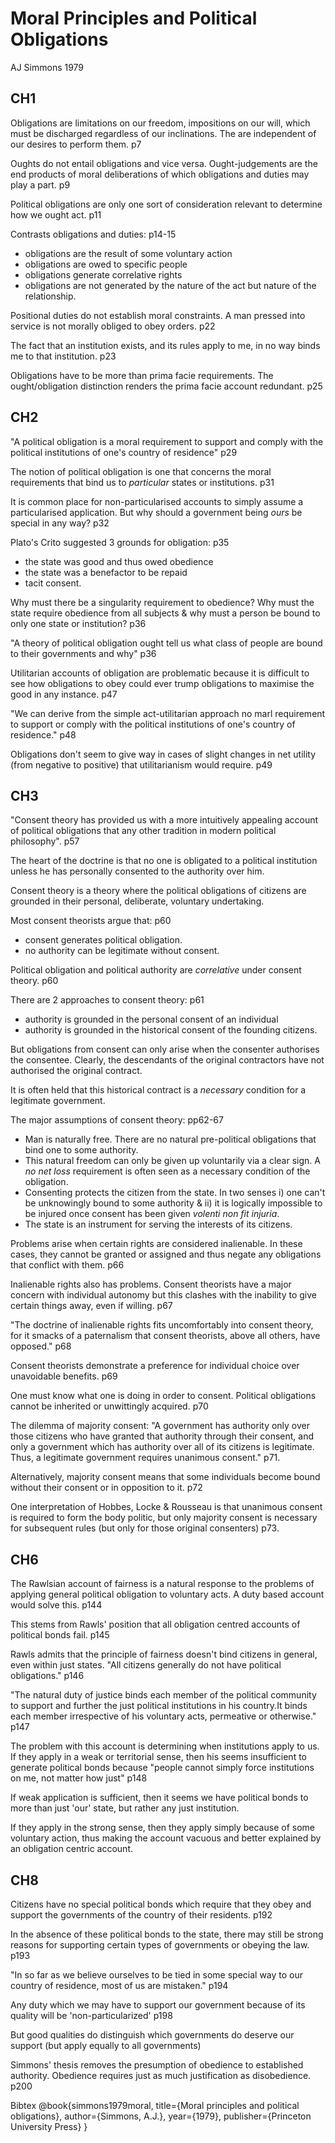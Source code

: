 Moral Principles and Political Obligations
==========================================

AJ Simmons 1979

CH1
---

Obligations are limitations on our freedom, impositions on our will, which must be discharged regardless of our inclinations. The are independent of our desires to perform them. p7

Oughts do not entail obligations and vice versa.  Ought-judgements are the end products of moral deliberations of which obligations and duties may play a part. p9

Political obligations are only one sort of consideration relevant to determine how we ought act. p11

Contrasts obligations and duties: p14-15

- obligations are the result of some voluntary action
- obligations are owed to specific people
- obligations generate correlative rights
- obligations are not generated by the nature of the act but nature of the relationship.

Positional duties do not establish moral constraints. A man pressed into service is not morally obliged to obey orders. p22

The fact that an institution exists, and its rules apply to me, in no way binds me to that institution. p23

Obligations have to be more than prima facie requirements. The ought/obligation distinction renders the prima facie account redundant. p25

CH2
---

"A political obligation is a moral requirement to support and comply with the political institutions of one's country of residence" p29

The notion of political obligation is one that concerns the moral requirements that bind us to *particular* states or institutions. p31

It is common place for non-particularised accounts to simply assume a particularised application.  But why should a government being *ours* be special in any way? p32

Plato's Crito suggested 3 grounds for obligation: p35

- the state was good and thus owed obedience
- the state was a benefactor to be repaid
- tacit consent.

Why must there be a singularity requirement to obedience? Why must the state require obedience from all subjects & why must a person be bound to only one state or institution? p36

"A theory of political obligation ought tell us what class of people are bound to their governments and why" p36

Utilitarian accounts of obligation are problematic because it is difficult to see how obligations to obey could ever trump obligations to maximise the good in any instance. p47

"We can derive from the simple act-utilitarian approach no marl requirement to support or comply with the political institutions of one's country of residence." p48

Obligations don't seem to give way in cases of slight changes in net utility (from negative to positive) that utilitarianism would require. p49

CH3
---

"Consent theory has provided us with a more intuitively appealing account of political obligations that any other tradition in modern political philosophy". p57

The heart of the doctrine is that no one is obligated to a political institution unless he has personally consented to the authority over him.

Consent theory is a theory where the political obligations of citizens are grounded in their personal, deliberate, voluntary undertaking.

Most consent theorists argue that: p60

- consent generates political obligation.
- no authority can be legitimate without consent.

Political obligation and political authority are *correlative* under consent theory. p60

There are 2 approaches to consent theory: p61

- authority is grounded in the personal consent of an individual
- authority is grounded in the historical consent of the founding citizens.

But obligations from consent can only arise when the consenter authorises the consentee.  Clearly, the descendants of the original contractors have not authorised the original contract.

It is often held that this historical contract is a *necessary* condition for a legitimate government.

The major assumptions of consent theory: pp62-67

- Man is naturally free.  There are no natural pre-political obligations that bind one to some authority.
- This natural freedom can only be given up voluntarily via a clear sign.  A *no net loss* requirement is often seen as a necessary condition of the obligation.
- Consenting protects the citizen from the state.  In two senses i) one can't be unknowingly bound to some authority & ii) it is logically impossible to be injured once consent has been given *volenti non fit injuria*.
- The state is an instrument for serving the interests of its citizens.

Problems arise when certain rights are considered inalienable.  In these cases, they cannot be granted or assigned and thus negate any obligations that conflict with them. p66

Inalienable rights also has problems.  Consent theorists have a major concern with individual autonomy but this clashes with the inability to give certain things away, even if willing. p67

"The doctrine of inalienable rights fits uncomfortably into consent theory, for it smacks of a paternalism that consent theorists, above all others, have opposed." p68

Consent theorists demonstrate a preference for individual choice over unavoidable benefits. p69

One must know what one is doing in order to consent. Political obligations cannot be inherited or unwittingly acquired. p70

The dilemma of majority consent:  "A government has authority only over those citizens who have granted that authority through their consent, and only a government which has authority over all of its citizens is legitimate. Thus, a legitimate government requires unanimous consent." p71.

Alternatively, majority consent means that some individuals become bound without their consent or in opposition to it. p72

One interpretation of Hobbes, Locke & Rousseau is that unanimous consent is required to form the body politic, but only majority consent is necessary for subsequent rules (but only for those original consenters) p73.


CH6
---

The Rawlsian account of fairness is a natural response to the problems of applying general political obligation to voluntary acts. A duty based account would solve this. p144

This stems from Rawls' position that all obligation centred accounts of political bonds fail. p145

Rawls admits that the principle of fairness doesn't bind citizens in general, even within just states. "All citizens generally do not have political obligations." p146

"The natural duty of justice binds each member of the political community to support and further the just political institutions in his country.It binds each member irrespective of his voluntary acts, permeative or otherwise." p147

The problem with this account is determining when institutions apply to us.  If they apply in a weak or territorial sense, then his seems insufficient to generate political bonds because "people cannot simply force institutions on me, not matter how just" p148

If weak application is sufficient, then it seems we have political bonds to more than just 'our' state, but rather any just institution.

If they apply in the strong sense, then they apply simply because of some voluntary action, thus making the account vacuous and better explained by an obligation centric account.


CH8
---

Citizens have no special political bonds which require that they obey and support the governments of the country of their residents. p192

In the absence of these political bonds to the state, there may still be strong reasons for supporting certain types of governments or obeying the law. p193

"In so far as we believe ourselves to be tied in some special way to our country of residence, most of us are mistaken." p194

Any duty which we may have to support our government because of its quality will be 'non-particularized' p198

But good qualities do distinguish which governments do deserve our support (but apply equally to all governments)

Simmons' thesis removes the presumption of obedience to established authority.  Obedience requires just as much justification as disobedience. p200














Bibtex
	@book{simmons1979moral,
	  title={Moral principles and political obligations},
	  author={Simmons, A.J.},
	  year={1979},
	  publisher={Princeton University Press}
	}
